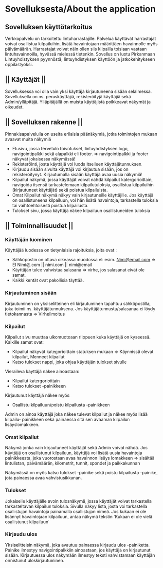 # Sovelluksesta/About the application

## Sovelluksen käyttötarkoitus 

Verkkopalvelu on tarkoitettu lintuharrastajille. Palvelua käyttävät harrastajat voivat osallistua kilpailuihin, lisätä havaintojaan määrittäen havainnolle myös päivämäärän.
 Harrastajat voivat näin ollen siis kilpailla toisiaan vastaan lintuhavainnoilla, hyvässä mielessä tietenkin.
 Sovellus on luotu Pirkanmaan Lintuyhdistyksen pyynnöstä, lintuyhdistyksen käyttöön ja jatkokehitykseen oppilastyöksi.

 ## || Käyttäjät ||

 Sovelluksessa voi olla vain yksi käyttäjä kirjautuneena sisään selaimessa. Sovelluksella on ns. peruskäyttäjiä, rekisteröityjä käyttäjiä sekä Admin/ylläpitäjä.
  Ylläpitäjällä on muista käyttäjistä poikkeavat näkymät ja oikeudet.

  ## || Sovelluksen rakenne ||

  Pinnakisapalvelulla on useita erilaisia päänäkymiä, jotka toimintojen mukaan avaavat muita näkymiä

  - Etusivu, jossa tervetulo toivotukset, lintuyhdistyksen logo, navigointipalkki sekä alapalkki eli footer. => navigointipalkki ja footer näkyvät jokaisessa näkymässä!
  - Rekisteröinti, josta käyttäjä voi luoda itselleen käyttäjätunnuksen.
  - Kirjaudu sisään sivulta käyttäjä voi kirjautua sisään, jos on rekisteröitynyt. Kirjautumalla sisään käyttäjä avaa uusia näkymiä!
  - Kilpailut näkymä, jossa käyttäjät voivat nähdä kilpailut katergorioittain, navigoida itsensä tarkastelemaan kilpailutuloksia, osallistua kilpailuihin (kirjautuneet käyttäjät) sekä poistua kilpailuista.
  - Omat Kilpailut näkymä näkyy vain kirjautuneille käyttäjille. Jos käyttäjä on osallistuneena kilpailuun, voi hän lisätä havaintoja, tarkastella tuloksia tai vaihtoehtoisesti poistua kilpailusta.
  - Tulokset sivu, jossa käyttäjä näkee kilpailuun osallistuneiden tuloksia

## || Toiminnallisuudet ||

### Käyttäjän luominen

Käyttäjää luodessa on tietynlaisia rajoituksia, joita ovat :
- Sähköpostin on oltava oikeassa muodossa eli esim. Nimi@email.com => EI Nimi@.com || nimi.com || nimi@email
- Käyttäjän tulee vahvistaa salasana => virhe, jos salasanat eivät ole samat.
- Kaikki kentät ovat pakollisia täyttää.

### Kirjautuminen sisään

Kirjautuminen on yksiselitteinen eli kirjautuminen tapahtuu sähköpostilla, joka toimii ns. käyttäjätunnuksena.
Jos käyttäjätunnusta/salasanaa ei löydy tietokannasta => Virheilmoitus

### Kilpailut

Kilpailut sivu muuttaa ulkomuotoaan riippuen kuka käyttäjä on kyseessä. 
Kaikille samat ovat: 
- Kilpailut näkyvät kategorioittain statuksen mukaan => Käynnissä olevat kilpailut, Menneet kilpailut
- Katso tulokset nappi, joka ohjaa käyttäjän tulokset sivulle

Vieraileva käyttäjä näkee ainoastaan:
- Kilpailut katergorioittain
- Katso tulokset -painikkeen

Kirjautunut käyttäjä näkee myös: 
- Osallistu kilpailuun/poistu kilpailusta -painikkeen
 
Admin on ainoa käyttäjä joka näkee tulevat kilpailut ja näkee myös lisää kilpailu- painikkeen sekä painaessa sitä sen avaaman kilpailun lisäyslomakkeen.

### Omat kilpailut

Näkymä jonka vain kirjautuneet käyttäjät sekä Admin voivat nähdä.
Jos käyttäjä on osallistunut kilpailuun, käyttäjä voi lisätä uusia havaintoja painikkeesta, joka vuorostaan avaa havainnon lisäys lomakkeen
=> sisältää lintulistan, päivämäärän, kilometrit, tunnit, spondet ja paikkakunnan

Näkymässä on myös katso tulokset -painike sekä poistu kilpailusta -painike, jota painaessa avaa vahvistusikkunan.

### Tulokset

Jokaiselle käyttäjälle avoin tulosnäkymä, jossa käyttäjät voivat tarkastella tarkasteltavan kilpailun tuloksia. Sivulla näkyy lista, josta voi tarkastella osallistujan havaintoja painamalla osallistujan nimeä.
 Jos kukaan ei ole lisännyt havaintojaan kilpailuun, antaa näkymä tekstin 'Kukaan ei ole vielä osallistunut kilpailuun'

### Kirjaudu ulos

Yksiselitteisin näkymä, joka avautuu painaessa kirjaudu ulos -painiketta. Painike ilmestyy navigointipalkkiin ainoastaan, jos käyttäjä on kirjautunut sisään. 
 Kirjautuessa ulos näkymään ilmestyy teksti vahvistamaan käyttäjän onnistunut uloskirjautuminen.

 
